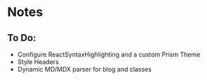 # Notes

## To Do:

- Configure ReactSyntaxHighlighting and a custom Prism Theme
- Style Headers
- Dynamic MD/MDX parser for blog and classes

